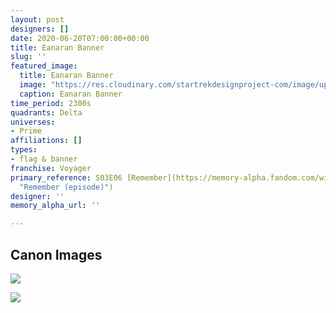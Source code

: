 ```yaml
---
layout: post
designers: []
date: 2020-06-20T07:00:00+00:00
title: Eanaran Banner
slug: ''
featured_image:
  title: Eanaran Banner
  image: "https://res.cloudinary.com/startrekdesignproject-com/image/upload/v1592613070/EnaranBanner.png"
  caption: Eanaran Banner
time_period: 2300s
quadrants: Delta
universes:
- Prime
affiliations: []
types:
- flag & banner
franchise: Voyager
primary_reference: S03E06 [Remember](https://memory-alpha.fandom.com/wiki/Remember_(episode)
  "Remember (episode)")
designer: ''
memory_alpha_url: ''

---
```

## Canon Images

![](https://res.cloudinary.com/startrekdesignproject-com/image/upload/v1592613070/Enaran_flag_Remember_1.jpg)

![](https://res.cloudinary.com/startrekdesignproject-com/image/upload/v1592613071/Enaran_flag_Remember_3.jpg)